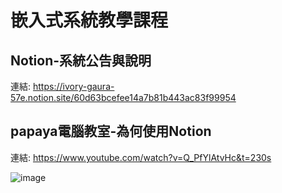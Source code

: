 # 嵌入式系統教學課程

## Notion-系統公告與說明

連結: https://ivory-gaura-57e.notion.site/60d63bcefee14a7b81b443ac83f99954

## papaya電腦教室-為何使用Notion

連結: https://www.youtube.com/watch?v=Q_PfYlAtvHc&t=230s

![image](https://user-images.githubusercontent.com/63353432/131237164-2565c3f8-1a7a-4e84-b78d-7c242cf23332.png)
